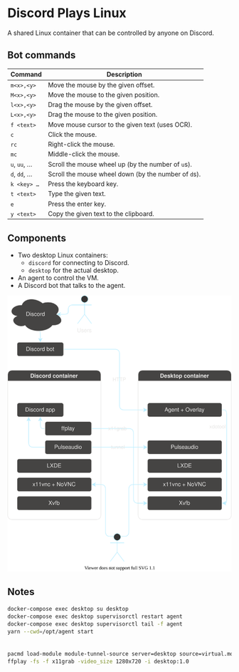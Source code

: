 # Discord Plays Linux

A shared Linux container that can be controlled by anyone on Discord.

## Bot commands

| Command      | Description                                          |
| ------------ | ---------------------------------------------------- |
| `m<x>,<y>`   | Move the mouse by the given offset.                  |
| `M<x>,<y>`   | Move the mouse to the given position.                |
| `l<x>,<y>`   | Drag the mouse by the given offset.                  |
| `L<x>,<y>`   | Drag the mouse to the given position.                |
| `f <text>`   | Move mouse cursor to the given text (uses OCR).      |
| `c`          | Click the mouse.                                     |
| `rc`         | Right-click the mouse.                               |
| `mc`         | Middle-click the mouse.                              |
| `u`, `uu`, … | Scroll the mouse wheel up (by the number of `u`s).   |
| `d`, `dd`, … | Scroll the mouse wheel down (by the number of `d`s). |
| `k <key> …`  | Press the keyboard key.                              |
| `t <text>`   | Type the given text.                                 |
| `e`          | Press the enter key.                                 |
| `y <text>`   | Copy the given text to the clipboard.                |

## Components

- Two desktop Linux containers:
  - `discord` for connecting to Discord.
  - `desktop` for the actual desktop.
- An agent to control the VM.
- A Discord bot that talks to the agent.

![](./setup.drawio.svg)

## Notes

```sh
docker-compose exec desktop su desktop
docker-compose exec desktop supervisorctl restart agent
docker-compose exec desktop supervisorctl tail -f agent
yarn --cwd=/opt/agent start


pacmd load-module module-tunnel-source server=desktop source=virtual.monitor source_name=desktop
ffplay -fs -f x11grab -video_size 1280x720 -i desktop:1.0
```
